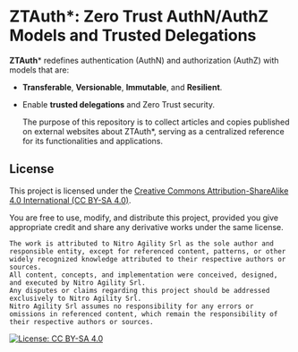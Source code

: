 # ZTAuth*: Zero Trust AuthN/AuthZ Models and Trusted Delegations

**ZTAuth*** redefines authentication (AuthN) and authorization (AuthZ) with models that are:

- **Transferable**, **Versionable**, **Immutable**, and **Resilient**.
- Enable **trusted delegations** and Zero Trust security.

    The purpose of this repository is to collect articles and copies published on external websites about ZTAuth*, serving as a centralized reference for its functionalities and applications.

## License

This project is licensed under the [Creative Commons Attribution-ShareAlike 4.0 International (CC BY-SA 4.0)](https://creativecommons.org/licenses/by-sa/4.0/).

You are free to use, modify, and distribute this project, provided you give appropriate credit and share any derivative works under the same license.

    The work is attributed to Nitro Agility Srl as the sole author and responsible entity, except for referenced content, patterns, or other widely recognized knowledge attributed to their respective authors or sources. 
    All content, concepts, and implementation were conceived, designed, and executed by Nitro Agility Srl.
    Any disputes or claims regarding this project should be addressed exclusively to Nitro Agility Srl.
    Nitro Agility Srl assumes no responsibility for any errors or omissions in referenced content, which remain the responsibility of their respective authors or sources.

[![License: CC BY-SA 4.0](https://img.shields.io/badge/License-CC%20BY--SA%204.0-lightgrey.svg)](https://creativecommons.org/licenses/by-sa/4.0/)

